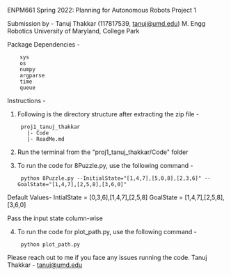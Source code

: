 
ENPM661 Spring 2022: Planning for Autonomous Robots
Project 1

Submission by - 
Tanuj Thakkar (117817539, tanuj@umd.edu)
M. Engg Robotics
University of Maryland, College Park


Package Dependencies -
        
        sys
        os
        numpy
        argparse
        time
        queue


Instructions -

1. Following is the directory structure after extracting the zip file -

        proj1_tanuj_thakkar
          |- Code
          |- ReadMe.md

2. Run the terminal from the "proj1_tanuj_thakkar/Code" folder

3. To run the code for 8Puzzle.py, use the following command -
    
        python 8Puzzle.py --InitialState="[1,4,7],[5,0,8],[2,3,6]" --GoalState="[1,4,7],[2,5,8],[3,6,0]"

Default Values-
IntialState = [0,3,6],[1,4,7],[2,5,8]
GoalState = [1,4,7],[2,5,8],[3,6,0]

Pass the input state column-wise

4. To run the code for plot_path.py, use the following command -

        python plot_path.py


Please reach out to me if you face any issues running the code.
Tanuj Thakkar - tanuj@umd.edu